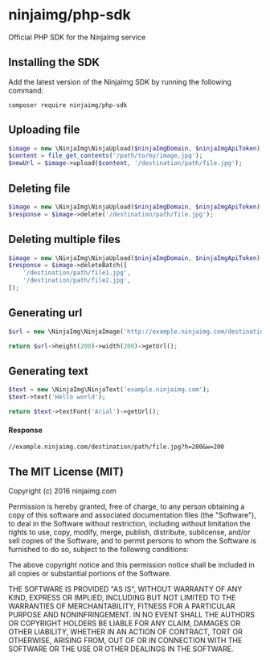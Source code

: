 # ninjaimg/php-sdk

Official PHP SDK for the NinjaImg service

## Installing the SDK

Add the latest version of the NinjaImg SDK by running the following command:

```
composer require ninjaimg/php-sdk
```

## Uploading file

```php
$image = new \NinjaImg\NinjaUpload($ninjaImgDomain, $ninjaImgApiToken);
$content = file_get_contents('/path/to/my/image.jpg');
$newUrl = $image->upload($content, '/destination/path/file.jpg');
```

## Deleting file

```php
$image = new \NinjaImg\NinjaUpload($ninjaImgDomain, $ninjaImgApiToken);
$response = $image->delete('/destination/path/file.jpg');
```

## Deleting multiple files

```php
$image = new \NinjaImg\NinjaUpload($ninjaImgDomain, $ninjaImgApiToken);
$response = $image->deleteBatch([
    '/destination/path/file1.jpg',
    '/destination/path/file2.jpg',
]);
```

## Generating url

```php
$url = new \NinjaImg\NinjaImage('http://example.ninjaimg.com/destination/path/file.jpg');

return $url->height(200)->width(200)->getUrl();
```

## Generating text

```php
$text = new \NinjaImg\NinjaText('example.ninjaimg.com');
$text->text('Hello world');

return $text->textFont('Arial')->getUrl();
```

#### Response

```
//example.ninjaimg.com/destination/path/file.jpg?h=200&w=200
```

## The MIT License (MIT)

Copyright (c) 2016 ninjaimg.com

Permission is hereby granted, free of charge, to any person obtaining a copy
of this software and associated documentation files (the "Software"), to deal
in the Software without restriction, including without limitation the rights
to use, copy, modify, merge, publish, distribute, sublicense, and/or sell
copies of the Software, and to permit persons to whom the Software is
furnished to do so, subject to the following conditions:

The above copyright notice and this permission notice shall be included in all
copies or substantial portions of the Software.

THE SOFTWARE IS PROVIDED "AS IS", WITHOUT WARRANTY OF ANY KIND, EXPRESS OR
IMPLIED, INCLUDING BUT NOT LIMITED TO THE WARRANTIES OF MERCHANTABILITY,
FITNESS FOR A PARTICULAR PURPOSE AND NONINFRINGEMENT. IN NO EVENT SHALL THE
AUTHORS OR COPYRIGHT HOLDERS BE LIABLE FOR ANY CLAIM, DAMAGES OR OTHER
LIABILITY, WHETHER IN AN ACTION OF CONTRACT, TORT OR OTHERWISE, ARISING FROM,
OUT OF OR IN CONNECTION WITH THE SOFTWARE OR THE USE OR OTHER DEALINGS IN THE
SOFTWARE.
